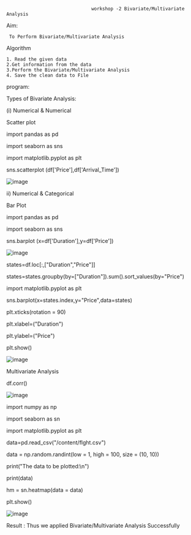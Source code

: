                                    workshop -2 Bivariate/Multivariate Analysis
                                   
                                   
  Aim:
  
     To Perform Bivariate/Multivariate Analysis
     
 Algorithm
      
    1. Read the given data 
    2.Get information from the data 
    3.Perform the Bivariate/Multivariate Analysis
    4. Save the clean data to File
    
program:

Types of Bivariate Analysis: 

(i) Numerical & Numerical 

Scatter plot

import pandas as pd

import seaborn as sns

import matplotlib.pyplot as plt

sns.scatterplot (df['Price'],df['Arrival_Time'])

![image](https://user-images.githubusercontent.com/113016781/192111763-96a29e60-ed64-4035-baf3-fd3ee08e5685.png)

ii) Numerical & Categorical

Bar Plot

import pandas as pd

import seaborn as sns

sns.barplot (x=df['Duration'],y=df['Price'])

![image](https://user-images.githubusercontent.com/113016781/192111820-01dc7fd3-aeef-46f8-b8b4-a7f010ffc164.png)

states=df.loc[:,["Duration","Price"]]

states=states.groupby(by=["Duration"]).sum().sort_values(by="Price")

import matplotlib.pyplot as plt

sns.barplot(x=states.index,y="Price",data=states)

plt.xticks(rotation = 90)

plt.xlabel=("Duration")

plt.ylabel=("Price")

plt.show()

![image](https://user-images.githubusercontent.com/113016781/192111978-cd66faba-1000-4f3e-b730-7dec5b685f41.png)

Multivariate Analysis

df.corr()

![image](https://user-images.githubusercontent.com/113016781/192112024-5b1acb6f-1325-4499-b7b0-cd01335d32ad.png)


import numpy as np

import seaborn as sn

import matplotlib.pyplot as plt

data=pd.read_csv("/content/flght.csv")

data = np.random.randint(low = 1, high = 100, size = (10, 10))

print("The data to be plotted:\n")

print(data)

hm = sn.heatmap(data = data)

plt.show()

![image](https://user-images.githubusercontent.com/113016781/192112036-ed8bba59-834c-4032-a444-ce8593b4fb69.png)


Result : 
    Thus we applied Bivariate/Multivariate Analysis Successfully







